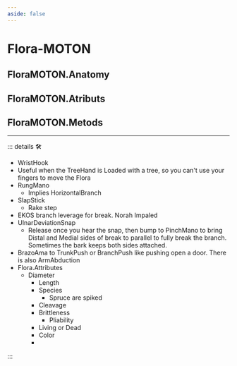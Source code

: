 ```yaml
---
aside: false
---
```

# Flora-MOTON

## FloraMOTON.Anatomy

## FloraMOTON.Atributs

## FloraMOTON.Metods

---

<!-- =================================================== -->
<!-- =================================================== -->
<!-- =================================================== -->
<!-- =================================================== -->
<!-- =================================================== -->
::: details 🛠

- WristHook
- Useful when the TreeHand is Loaded with a tree, so you can't use your fingers to move the Flora
- RungMano
    - Implies HorizontalBranch
- SlapStick
    - Rake step
- EKOS branch leverage for break. Norah Impaled
- UlnarDeviationSnap
    - Release once you hear the snap, then bump to PinchMano to bring Distal and Medial sides of break to parallel to fully break the branch. Sometimes the bark keeps both sides attached.
- BrazoAma to TrunkPush or BranchPush like pushing open a door. There is also ArmAbduction
- Flora.Attributes
    - Diameter
        - Length
        - Species
            - Spruce are spiked
        - Cleavage
        - Brittleness
            - Pliability
        - Living or Dead
        - Color
        -

:::

